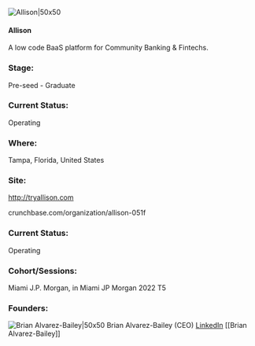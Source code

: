 

![Allison|50x50](https://apimg.techstars.com/profiles/1660859157081_241902.png)

#### Allison
A low code BaaS platform for Community Banking & Fintechs.

### Stage: 
Pre-seed - Graduate 

### Current Status: 
Operating

### Where:
Tampa, Florida, United States

### Site:
http://tryallison.com



crunchbase.com/organization/allison-051f

### Current Status: 
Operating

### Cohort/Sessions: 
Miami J.P. Morgan, in Miami JP Morgan 2022 T5

### Founders: 

![Brian Alvarez-Bailey|50x50](https://www.f6s.com/content-resource/profiles/3085941_th2.jpg) Brian Alvarez-Bailey (CEO) [LinkedIn](https://linkedin.com/in/startupbrian) [[Brian Alvarez-Bailey]]


